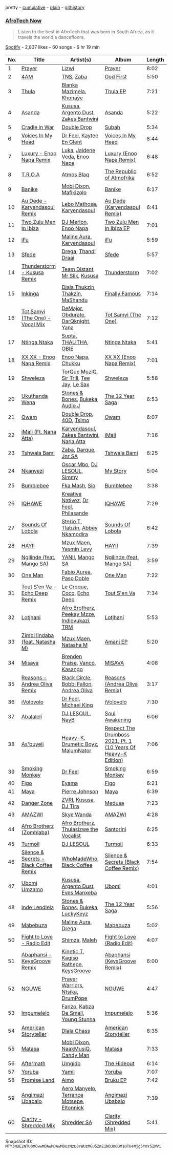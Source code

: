 pretty - [cumulative](/playlists/cumulative/37i9dQZF1DXb6pBzjNjXR1.md) - [plain](/playlists/plain/37i9dQZF1DXb6pBzjNjXR1) - [githistory](https://github.githistory.xyz/mackorone/spotify-playlist-archive/blob/main/playlists/plain/37i9dQZF1DXb6pBzjNjXR1)

### [AfroTech Now](https://open.spotify.com/playlist/37i9dQZF1DXb6pBzjNjXR1)

> Listen to the best in AfroTech that was born in South Africa, as it travels the world's dancefloors.

[Spotify](https://open.spotify.com/user/spotify) - 2,837 likes - 60 songs - 6 hr 19 min

| No. | Title | Artist(s) | Album | Length |
|---|---|---|---|---|
| 1 | [Prayer](https://open.spotify.com/track/4hq89ojVRjGEvpHyQY4VGp) | [Lizwi](https://open.spotify.com/artist/70PnxFjOBPqfF4CZSt3A3X) | [Prayer](https://open.spotify.com/album/4AfrYoRVAlaH39vq5fHPpT) | 8:02 |
| 2 | [4AM](https://open.spotify.com/track/64LIUUtjRyjmvGymR0QYEF) | [TNS](https://open.spotify.com/artist/5uAbOIIAk6nHfy7gikjmYy), [Zaba](https://open.spotify.com/artist/0ZxyWnlmVBuHYzYgyDT24H) | [God First](https://open.spotify.com/album/4SWN2MuEeLqPMeatYXhffK) | 5:50 |
| 3 | [Thula](https://open.spotify.com/track/2oGJRoKav60Mddy3c6RKZG) | [Blanka Mazimela](https://open.spotify.com/artist/5FgjaJZKmTjnJyfvE3UU2C), [Khonaye](https://open.spotify.com/artist/05QAPP670eYB6veuT6aSzO) | [Thula EP](https://open.spotify.com/album/2QyWyvrhEVnBaLG4loqEi1) | 7:21 |
| 4 | [Asanda](https://open.spotify.com/track/4iq6mQd3Hkj1BUYC09t3rP) | [Kususa](https://open.spotify.com/artist/4UcrwfAI09CLZ7aBXMiucJ), [Argento Dust](https://open.spotify.com/artist/4k5ekCq3lqokDeY3JifNjt), [Zakes Bantwini](https://open.spotify.com/artist/5mZLaYqN0ZkjxfeUUmiuqL) | [Asanda](https://open.spotify.com/album/6vCt7Qg2q1ayRZd8vL1IOn) | 5:22 |
| 5 | [Cradle in War](https://open.spotify.com/track/1GFpaXJPjhslgPE92SUPZW) | [Double Drop](https://open.spotify.com/artist/1KiSpGrzs4IkIUb83atLVr) | [Subah](https://open.spotify.com/album/0jgsoKNlPvtnQstROMXxIZ) | 5:34 |
| 6 | [Voices In My Head](https://open.spotify.com/track/5v2sgCmUwMQIhhVdD5Hush) | [Dr Feel](https://open.spotify.com/artist/20OBylFJKe5WtQzqO32Xxq), [Kaytee En Glent](https://open.spotify.com/artist/0GG652aubA3MxmKMEiwKss) | [Voices In My Head](https://open.spotify.com/album/29oPX8QLAVCFpY6Ftgy4cu) | 8:44 |
| 7 | [Luxury \- Enoo Napa Remix](https://open.spotify.com/track/2BlQJQKab1AbQmTy5N9Jta) | [Luka](https://open.spotify.com/artist/52RrVukaLWLFZo3vJ6ULC1), [Jaidene Veda](https://open.spotify.com/artist/5RnHlRFELc91Qk6dV6mhNG), [Enoo Napa](https://open.spotify.com/artist/5KPid3HkjjnBN4PeUqllHC) | [Luxury \(Enoo Napa Remix\)](https://open.spotify.com/album/7wXfcUpqoHICMJTqn7jcYS) | 6:48 |
| 8 | [T.R.O.A](https://open.spotify.com/track/1iaF44Uh61Non8nnHxDphC) | [Atmos Blaq](https://open.spotify.com/artist/1cwvUNi7IRMN3zisgyKTzM) | [The Republic of Atmofrika](https://open.spotify.com/album/6Yv3Pc9Wq9muZCdi9aRHHh) | 6:52 |
| 9 | [Banike](https://open.spotify.com/track/0jN4e5DNTym9lA8tW8RsKy) | [Mobi Dixon](https://open.spotify.com/artist/5gVxephJtTx5uMF26ZVptW), [Mafikizolo](https://open.spotify.com/artist/04Hrgux8cIaNJKUAX7WwJN) | [Banike](https://open.spotify.com/album/6US9oSxNBX1O1sMyH7lnBn) | 6:17 |
| 10 | [Au Dede \- Karyendasoul Remix](https://open.spotify.com/track/6nXZdEDO1ksyr8113Qsplt) | [Lebo Mathosa](https://open.spotify.com/artist/1Ml1ICUucZgJMx8Y4t9aJo), [Karyendasoul](https://open.spotify.com/artist/2eSj64hhMVJPYbjpli6k4p) | [Au Dede \(Karyendasoul Remix\)](https://open.spotify.com/album/78b4DMtqUAN7vad5sl9Efi) | 6:41 |
| 11 | [Two Zulu Men In Ibiza](https://open.spotify.com/track/6CWJQvtLGj52iA7ulDljW8) | [DJ Merlon](https://open.spotify.com/artist/3qFcd2aD9HCbpBO88l0Zff), [Enoo Napa](https://open.spotify.com/artist/5KPid3HkjjnBN4PeUqllHC) | [Two Zulu Men In Ibiza EP](https://open.spotify.com/album/5EbkVB9wNhdpHYOxSVY8Dz) | 7:01 |
| 12 | [iFu](https://open.spotify.com/track/7dbfI3aPl94kEEl1rPuXgW) | [Maline Aura](https://open.spotify.com/artist/1LcX3ZFNBeGKxkpfCIr4cP), [Karyendasoul](https://open.spotify.com/artist/2eSj64hhMVJPYbjpli6k4p) | [iFu](https://open.spotify.com/album/5avT3gQsru5kveW0urcN8f) | 5:59 |
| 13 | [Sfede](https://open.spotify.com/track/6OFb2fIb9MLO9MFalHAv2O) | [Drega](https://open.spotify.com/artist/1Gj6W2RfGpl6ebJGle93VG), [Thandi Draai](https://open.spotify.com/artist/5YOTbvFffpPKwdMKEyKIcG) | [Sfede](https://open.spotify.com/album/73QpLmYkPfXgX5cd2eey93) | 5:57 |
| 14 | [Thunderstorm \- Kususa Remix](https://open.spotify.com/track/1lf0fNau1vyhuwadJz8k2h) | [Team Distant](https://open.spotify.com/artist/44vSsHayaApaYzZuOedry4), [Mr Silk](https://open.spotify.com/artist/6szHPN8sdoI0UDbDqj0tX8), [Kususa](https://open.spotify.com/artist/4UcrwfAI09CLZ7aBXMiucJ) | [Thunderstorm](https://open.spotify.com/album/6o9D2gCHdi1KEyZRK6Q2OX) | 7:02 |
| 15 | [Inkinga](https://open.spotify.com/track/2bJ3KkfVgyNI1xeoYCJ0Ir) | [Dlala Thukzin](https://open.spotify.com/artist/5kmceQl1Y7lveTVbcy5ycD), [Thakzin](https://open.spotify.com/artist/5IqRgFYiImSVQrScLaFyEE), [MaShandu](https://open.spotify.com/artist/40lqiTOqy6rNO9zU2OolEF) | [Finally Famous](https://open.spotify.com/album/1I6Kl9idNvQCeEkkN50Wc5) | 7:14 |
| 16 | [Tot Samyi \(The One\) \- Vocal Mix](https://open.spotify.com/track/4Yr59gAMO9se8wJ7TqDV5D) | [DeMajor](https://open.spotify.com/artist/6J762zxdxf4DGSwWDm0AeU), [Obdurate](https://open.spotify.com/artist/1ZA8wH5L88Frvfz0RL58Yb), [DarQknight](https://open.spotify.com/artist/06ZoVzhjF2rUgcl0czXpOD), [Yana](https://open.spotify.com/artist/6QnxEy1YIr1zRc5umw17Xu) | [Tot Samyi \(The One\)](https://open.spotify.com/album/3cHx7xSwru4aeNfF7RzpEv) | 7:12 |
| 17 | [Ntinga Ntaka](https://open.spotify.com/track/78ELbuKid579q8ip7sv7Vk) | [Supta](https://open.spotify.com/artist/0ijOhiIUwe56EdrfG7dKuM), [THALITHA](https://open.spotify.com/artist/2sl2F1s3TCR4FoFp5KOqLg), [OBIE](https://open.spotify.com/artist/3n87awdctItEZJ7fWjlQtC) | [Ntinga Ntaka](https://open.spotify.com/album/6sOndSTzqdFQtNm4MBEKLa) | 5:41 |
| 18 | [XX XX \- Enoo Napa Remix](https://open.spotify.com/track/5ulVDD2bMcqMd4MgBAKYr6) | [Enoo Napa](https://open.spotify.com/artist/5KPid3HkjjnBN4PeUqllHC), [Chukku](https://open.spotify.com/artist/7tsGLSY4SLPBUJcw1DwhGa) | [XX XX \(Enoo Napa Remix\)](https://open.spotify.com/album/7nQpcH4F26cgvGeYfkKO9D) | 7:01 |
| 19 | [Shweleza](https://open.spotify.com/track/4LwtsCTbkaunXAWHSyoo6t) | [TorQue MuziQ](https://open.spotify.com/artist/0HqonievAxtEE7MdDWZt72), [Sir Trill](https://open.spotify.com/artist/4QkKUb73NVonTlAZaShsuY), [Tee Jay](https://open.spotify.com/artist/2FgJA67LUo0uQ6WXafNTKQ), [Le Sax](https://open.spotify.com/artist/3UswjRA2ZH17GfwdLjWwWm) | [Shweleza](https://open.spotify.com/album/1e17QmapD7ZKhng4GjHER3) | 5:58 |
| 20 | [Ukuthanda Wena](https://open.spotify.com/track/7ymsC9MDZ9eqcPgxGk7huP) | [Stones & Bones](https://open.spotify.com/artist/5dBe8LtEp62lNMgDOFx7l4), [Bukeka](https://open.spotify.com/artist/3pHdLWNBGYLGZLMB8cuFOV), [Audio J](https://open.spotify.com/artist/06FxdIJd8WOrZLKZgj6zc3) | [The 12 Year Saga](https://open.spotify.com/album/3xloxYskgtTZmtIpBDNjH5) | 6:53 |
| 21 | [Owam](https://open.spotify.com/track/0IVJgvxbcpwebKoQUwEpRN) | [Double Drop](https://open.spotify.com/artist/1KiSpGrzs4IkIUb83atLVr), [40D](https://open.spotify.com/artist/7uvCVtgyDcHAN5H0W1uF9x), [Tsimo](https://open.spotify.com/artist/1We2xONK8C00JZbSBllfsE) | [Owam](https://open.spotify.com/album/3gDdaYeQkUfUK0SeY05WyZ) | 6:07 |
| 22 | [iMali \(Ft\. Nana Atta\)](https://open.spotify.com/track/280MTeg7bZYCHaHxhaAtPq) | [Karyendasoul](https://open.spotify.com/artist/2eSj64hhMVJPYbjpli6k4p), [Zakes Bantwini](https://open.spotify.com/artist/5mZLaYqN0ZkjxfeUUmiuqL), [Nana Atta](https://open.spotify.com/artist/1B4FnAkti1c4KGQDv78pYq) | [iMali](https://open.spotify.com/album/6ggoVHjrshZtOhuEpHjOXN) | 7:16 |
| 23 | [Tshwala Bami](https://open.spotify.com/track/1t9i8N7VERUnG5oAZbGU5L) | [Zaba](https://open.spotify.com/artist/0ZxyWnlmVBuHYzYgyDT24H), [Darque](https://open.spotify.com/artist/5ktaq0WEJHPcb5xo7uq105), [Jnr SA](https://open.spotify.com/artist/4z55shVorhhVNDP21Zojku) | [Tshwala Bami](https://open.spotify.com/album/1man3N1G9mg0eQGypyxL3C) | 6:25 |
| 24 | [Nkanyezi](https://open.spotify.com/track/16qkCa4zVqLCEYSMWcQHG5) | [Oscar Mbo](https://open.spotify.com/artist/6rPG97md3RdzwNc1eJQQNX), [DJ LESOUL](https://open.spotify.com/artist/5C6dZk6xmSCgrYWjje5zPm), [Simmy](https://open.spotify.com/artist/3MjlXVCfmLdY9QQ2GCd7iA) | [My Story](https://open.spotify.com/album/4VK04E5cKOGEQHnpE6ysge) | 5:04 |
| 25 | [Bumblebee](https://open.spotify.com/track/5l9P47axQgVYwdeTj2sXcj) | [Fka Mash](https://open.spotify.com/artist/6tooLez7Cq2bgY60m3TJMq), [Sio](https://open.spotify.com/artist/4hIQjO5iXCXx71iZBQQ1Jh) | [Bumblebee](https://open.spotify.com/album/61xF9hB3dvdF6Tlyge7F0P) | 3:38 |
| 26 | [IQHAWE](https://open.spotify.com/track/30RylevGyD4EFyV4VYbPj3) | [Kreative Nativez](https://open.spotify.com/artist/4s2DjPiXzoh6KErcgfMl6G), [Dr Feel](https://open.spotify.com/artist/20OBylFJKe5WtQzqO32Xxq), [Philasande](https://open.spotify.com/artist/3hxC69P9B55P0PDDye6iqi) | [IQHAWE](https://open.spotify.com/album/4FxgWaDxIrMGItb5cc5ur4) | 7:29 |
| 27 | [Sounds Of Lobola](https://open.spotify.com/track/2OsdfoWoswEFMCa45xAET7) | [Sterio T](https://open.spotify.com/artist/6Aj0fNu6zu06zFF90C0PsG), [Tlabzin](https://open.spotify.com/artist/6Bwn8q8zttuLcTHUcsuQjq), [Abbey Nkamodira](https://open.spotify.com/artist/5vKzTlhymR0Lr1nFxEFxwM) | [Sounds Of Lobola](https://open.spotify.com/album/2gUWUTh7KF2kQbOkvnaY1g) | 6:42 |
| 28 | [HAYII](https://open.spotify.com/track/3NdtOKVyuOO5GwhU7Ts4iI) | [Mzux Maen](https://open.spotify.com/artist/3AqE17ZUeQYdJuQhb1gFZ0), [Yasmin Levy](https://open.spotify.com/artist/1XDkuk3pjmco8Mkd93Qxbu) | [HAYII](https://open.spotify.com/album/73IrTAOufu4VMnQqcKw1za) | 7:39 |
| 29 | [Ngilinde \(feat\. Mango SA\)](https://open.spotify.com/track/7nLwR3QysknGglnJ3zxe83) | [YANII](https://open.spotify.com/artist/06e5v5ceaBo1dD8G9moem7), [Mango SA](https://open.spotify.com/artist/25hbfaO27EZSGQTymk96D9) | [Ngilinde \(feat\. Mango SA\)](https://open.spotify.com/album/0n0qkaAvQKWrQwwzJuLNWQ) | 3:59 |
| 30 | [One Man](https://open.spotify.com/track/6h5lnTQja76tPQOnveu6dX) | [Fabio Aurea](https://open.spotify.com/artist/19yeJrAma98qEbDOmye8SQ), [Paso Doble](https://open.spotify.com/artist/3UcGeZb5ji86oAC34FtYtp) | [One Man](https://open.spotify.com/album/3wjmJ6YkEwyTeTEUjKPRwX) | 7:22 |
| 31 | [Tout S'en Va \- Echo Deep Remix](https://open.spotify.com/track/2yIbj1FlRfhD60bydLCfog) | [Le Croque](https://open.spotify.com/artist/4hTAcu1A9geS3saiPClAn4), [Coco](https://open.spotify.com/artist/0NMq0jrmfJeEiJtjywE1Xl), [Echo Deep](https://open.spotify.com/artist/3oQxXy7RkKmUAoo0sftSLU) | [Tout S'en Va](https://open.spotify.com/album/0Z7HOg9bzgDMrRL2jPSmNv) | 7:34 |
| 32 | [Lotjhani](https://open.spotify.com/track/6gW8Lf7fNrzSw39Y50xc7f) | [Afro Brotherz](https://open.spotify.com/artist/183kSplc4KYDe6bMQghbwN), [Peekay Mzze](https://open.spotify.com/artist/0URS8q3PcGpWY0v5d8dLLl), [Indlovukazi](https://open.spotify.com/artist/1iG2KmUSvfX8TNCmCR8Enl), [TRM](https://open.spotify.com/artist/1hkaHxmu4BU77IAr0Az2GD) | [Lotjhani](https://open.spotify.com/album/1oxSBfAPHqet0QQ5qjyqcg) | 5:53 |
| 33 | [Zimbi Iindaba \(feat\. Natasha M\)](https://open.spotify.com/track/0FngU0lVyh6dNPxN49Wo1B) | [Mzux Maen](https://open.spotify.com/artist/3AqE17ZUeQYdJuQhb1gFZ0), [Natasha M](https://open.spotify.com/artist/2j18ZqJBvkcOVF35MWf2Lb) | [Amani EP](https://open.spotify.com/album/3R9b7M812Z2wnN8p6fJtIQ) | 5:20 |
| 34 | [Misava](https://open.spotify.com/track/6BmD8tRPWDgGD2Y0pQY1Ll) | [Brenden Praise](https://open.spotify.com/artist/3jzpHftM6t86BxqayyUWiU), [Vanco](https://open.spotify.com/artist/2KShewLkb92FKEZ6N4cVP9), [Kasango](https://open.spotify.com/artist/3jteNJj8zf2v4qYMGDXa8r) | [MISAVA](https://open.spotify.com/album/6Qs01I9CWfP5gitMZrOQPd) | 4:08 |
| 35 | [Reasons \- Andrea Oliva Remix](https://open.spotify.com/track/7zwmPye7GEgHouNGGFOG8R) | [Black Circle](https://open.spotify.com/artist/3f9ttFig9YeqVKerYRPX1M), [Bobbi Fallon](https://open.spotify.com/artist/2iGBTGNxBGp36zT37zvpHB), [Andrea Oliva](https://open.spotify.com/artist/6oqv4rbOMlOZNOUoDFgBSp) | [Reasons \(Andrea Oliva Remix\)](https://open.spotify.com/album/0ZVMnMR0dTUWHk8BtDFFPc) | 3:17 |
| 36 | [iVolovolo](https://open.spotify.com/track/1JLoqwDcNStb1HgHAyxWsM) | [Dr Feel](https://open.spotify.com/artist/20OBylFJKe5WtQzqO32Xxq), [Michael King](https://open.spotify.com/artist/4QXIwYRu5HTQiTFYWl7Yri) | [iVolovolo](https://open.spotify.com/album/5EHqm4YXBZ0kQLObE0c7WR) | 7:30 |
| 37 | [Abalaleli](https://open.spotify.com/track/2HfjIixRwnaOd6m3BFxl2V) | [DJ LESOUL](https://open.spotify.com/artist/5C6dZk6xmSCgrYWjje5zPm), [NayB](https://open.spotify.com/artist/5ZVZt7lQUWeCxCcrJNByr1) | [Soul Awakening](https://open.spotify.com/album/6xGXv8qccrPr6GSKt6q7wG) | 6:06 |
| 38 | [As'buyeli](https://open.spotify.com/track/3fpoN7kl6ZtOqqbk0enwpq) | [Heavy\-K](https://open.spotify.com/artist/0xAI0encQKIoTvNQXPh1ts), [Drumetic Boyz](https://open.spotify.com/artist/2NQ0f4GcMFHv5rwZIoyQyB), [MalumNator](https://open.spotify.com/artist/25IVkspnS4ZKKxGVyOgVnK) | [Respect The Drumboss 2021, Pt\. 1 \(10 Years Of Heavy\-K Edition\)](https://open.spotify.com/album/5CSL70ug8HGlHcYGbD79eA) | 7:06 |
| 39 | [Smoking Monkey](https://open.spotify.com/track/2oFkuIr1gVgrjvsHUX5p8R) | [Dr Feel](https://open.spotify.com/artist/20OBylFJKe5WtQzqO32Xxq) | [Smoking Monkey](https://open.spotify.com/album/5wBX45jvEXrOPI0sObjUAr) | 6:59 |
| 40 | [Figo](https://open.spotify.com/track/6UjeI3QRwqOwSUQXkTnsdk) | [Eyama](https://open.spotify.com/artist/1eWJoMYZJZHfPhXTxodWbd) | [Figo](https://open.spotify.com/album/2BvgYRixw4oWlFJ75fe2Zh) | 6:21 |
| 41 | [Maya](https://open.spotify.com/track/37aSg02eKxZMSueTi5qE89) | [Pierre Johnson](https://open.spotify.com/artist/2CUjvq6GOAGAMyN3zDyfXz) | [Maya](https://open.spotify.com/album/2hfNUwkRhfw7VjCWIQU4hZ) | 6:39 |
| 42 | [Danger Zone](https://open.spotify.com/track/7A6YJDDaVuO03sl8Y7YFxD) | [ZVRI](https://open.spotify.com/artist/1or4sxcSSFThb2p8VuK8Sn), [Kususa](https://open.spotify.com/artist/4UcrwfAI09CLZ7aBXMiucJ), [DJ Tira](https://open.spotify.com/artist/4FC2wXrDWr5lLCZeAUgfVn) | [Medusa](https://open.spotify.com/album/1DGoKk76hCDu3TU9LnoPsS) | 7:23 |
| 43 | [AMAZWI](https://open.spotify.com/track/2q92nuY3WtRGtlvxAaPNz0) | [Skye Wanda](https://open.spotify.com/artist/7BwrJs4E8L2r4FiavhNFa1) | [AMAZWI](https://open.spotify.com/album/1KygMxVjnXbnuqqKlDx3f4) | 4:28 |
| 44 | [Afro Brotherz \(Zomhlaba\)](https://open.spotify.com/track/2yiYfQ8JKGlarfxQ3gMGGu) | [Afro Brotherz](https://open.spotify.com/artist/183kSplc4KYDe6bMQghbwN), [Thulasizwe the Vocalist](https://open.spotify.com/artist/5RNk544L2XQXCsvzsGiHS1) | [Santorini](https://open.spotify.com/album/3OdQh8jCAcKS608jwFBrOC) | 6:25 |
| 45 | [Turmoil](https://open.spotify.com/track/4Yk9WHAIpHTBREPJzYfUsR) | [DJ LESOUL](https://open.spotify.com/artist/5C6dZk6xmSCgrYWjje5zPm) | [Turmoil](https://open.spotify.com/album/28wN2o412xOVYXOWFyn85y) | 6:33 |
| 46 | [Silence & Secrets \- Black Coffee Remix](https://open.spotify.com/track/3ZZDwhwD6ZsFQW0IGfiKrG) | [WhoMadeWho](https://open.spotify.com/artist/50Lr1puweM1hFsF1LpIZLM), [Black Coffee](https://open.spotify.com/artist/6wMr4zKPrrR0UVz08WtUWc) | [Silence & Secrets \(Black Coffee Remix\)](https://open.spotify.com/album/6yaDQvusuMpB2BqrsmhSRI) | 7:54 |
| 47 | [Ubomi Umzamo](https://open.spotify.com/track/2L5JfERa3VxgMAj93Q4gT4) | [Kususa](https://open.spotify.com/artist/4UcrwfAI09CLZ7aBXMiucJ), [Argento Dust](https://open.spotify.com/artist/4k5ekCq3lqokDeY3JifNjt), [Eves Manxeba](https://open.spotify.com/artist/5XLEwFZp3QbAQxL51R2ADB) | [Ubomi](https://open.spotify.com/album/79G6OtDk17Lq9UmlyxUqev) | 4:01 |
| 48 | [Inde Lendlela](https://open.spotify.com/track/0TWr1HfWDoqZ4zPiBySwxM) | [Stones & Bones](https://open.spotify.com/artist/5dBe8LtEp62lNMgDOFx7l4), [Bukeka](https://open.spotify.com/artist/3pHdLWNBGYLGZLMB8cuFOV), [LuckyKeyz](https://open.spotify.com/artist/6xPpWHSxCdWbkrOWn45d2Y) | [The 12 Year Saga](https://open.spotify.com/album/3xloxYskgtTZmtIpBDNjH5) | 5:56 |
| 49 | [Mabebuza](https://open.spotify.com/track/3HPgwat1jJCtrbtDZYMUVL) | [Maline Aura](https://open.spotify.com/artist/1LcX3ZFNBeGKxkpfCIr4cP), [Drega](https://open.spotify.com/artist/1Gj6W2RfGpl6ebJGle93VG) | [Mabebuza](https://open.spotify.com/album/5MwJllAjpaGazBZfP8CtCd) | 5:02 |
| 50 | [Fight to Love \- Radio Edit](https://open.spotify.com/track/0V2rtUVbb3Vpz2ZE5pu0Sa) | [Shimza](https://open.spotify.com/artist/0WHbjg8hVel1R9kq5794HX), [Maleh](https://open.spotify.com/artist/0SDzHvhNuUANVi0rEuUD9i) | [Fight to Love \(Radio Edit\)](https://open.spotify.com/album/6ttCwZ0VxKrzDFnOhHlTj3) | 4:07 |
| 51 | [Abaphansi \- KeysGroove Remix](https://open.spotify.com/track/0HaGqD8cdGIVceTSe07t5V) | [Kinetic T](https://open.spotify.com/artist/62zcEEwZqeLYC5uakS3oYj), [Kagiso Rathepe](https://open.spotify.com/artist/1DQdTalykRZvUy04sFLYtE), [KeysGroove](https://open.spotify.com/artist/18NG8IAQxy3szGn45gmUk4) | [Abaphansi \(KeysGroove Remix\)](https://open.spotify.com/album/62Jq3OiiPT7cW5khSD3sc4) | 6:00 |
| 52 | [NGUWE](https://open.spotify.com/track/52nXrFT91veBphtsiY1uhR) | [Prayer Warriors](https://open.spotify.com/artist/2eM3B7NyYxSmpFfLLtl8pn), [Ntsika](https://open.spotify.com/artist/3tYY43HzH3E0ORW0qAYc9M), [DrumPope](https://open.spotify.com/artist/3cMf1PUXLtV4tiZUlXsDHj) | [NGUWE](https://open.spotify.com/album/0wY6UcIM25Yd8M9DCQHEUS) | 4:47 |
| 53 | [Impumelelo](https://open.spotify.com/track/2cPJ70rDO8Mt74vGImjiz3) | [Fanzo](https://open.spotify.com/artist/3hvAv9gZlmen2DBwZhOzqG), [Kabza De Small](https://open.spotify.com/artist/1bNjWBFWsAAzZSR59lRdpR), [Young Stunna](https://open.spotify.com/artist/6WQFTzqYHmh8Ph2X0L0QLQ) | [Impumelelo](https://open.spotify.com/album/0la0Xxoi5nnL5OCK0e8ESf) | 5:36 |
| 54 | [American Storyteller](https://open.spotify.com/track/4NpWFSt3bLD6OHpDGvztkV) | [Dlala Chass](https://open.spotify.com/artist/2BuFIwEOV547lKQhOapZU3) | [American Storyteller](https://open.spotify.com/album/4ZG5gs2kGSZIZNVunNinC2) | 6:35 |
| 55 | [Matasa](https://open.spotify.com/track/6G0od201NbSzN4Yutk2Ufc) | [Mobi Dixon](https://open.spotify.com/artist/5gVxephJtTx5uMF26ZVptW), [NaakMusiQ](https://open.spotify.com/artist/6xs8YWLAW2FdCpmzEE0loe), [Candy Man](https://open.spotify.com/artist/6jeexjc4jgw4TN9Ql7Ccor) | [Matasa](https://open.spotify.com/album/1r7Z8yvkt3sFRt7XK0jFR7) | 7:33 |
| 56 | [Aftermath](https://open.spotify.com/track/1wIOUQMVHiAfaUJ7CM3Ezl) | [Umgido](https://open.spotify.com/artist/3Wf4yyq68bvmeajhLXETrt) | [The Hideout](https://open.spotify.com/album/4CMCuEOBHD7luLg1QE6VtN) | 6:14 |
| 57 | [Yoruba](https://open.spotify.com/track/6VNWwYYl9jCCIZD224ALSD) | [Yamil](https://open.spotify.com/artist/28ZgRJOXwmLwPRppMCcLWS) | [Yoruba](https://open.spotify.com/album/5S65Qudj7Jk2YLiDUsWBJ9) | 7:07 |
| 58 | [Promise Land](https://open.spotify.com/track/2UBa2j9ztkzvzd87ZfreLV) | [Aimo](https://open.spotify.com/artist/2hg3OfBOYGAk35WsqfN58Z) | [Bruku EP](https://open.spotify.com/album/20shOK3T6TDAu1VU2xgZVN) | 7:42 |
| 59 | [Angimazi Ubabalo](https://open.spotify.com/track/35LVqbC4mflUDt9b9thC1C) | [Aero Manyelo](https://open.spotify.com/artist/637OrGlmcAsqUNdFQPj79Z), [Terrance Motsepe](https://open.spotify.com/artist/3TRjJTgBK1Mfb9exYwiq4C), [Eltonnick](https://open.spotify.com/artist/2vFVuGhKe7bJfuc9Oq3m9G) | [Angimazi Ubabalo](https://open.spotify.com/album/0zRbVHjRimy7UEN5cmWJZP) | 7:39 |
| 60 | [Clarity \- Shredded Mix](https://open.spotify.com/track/5oAaNT8wiuSjHoGLIbJnRU) | [Shredder SA](https://open.spotify.com/artist/6hBPDqbndpJwIQjTXJRd7h) | [Clarity \(Shredded Mix\)](https://open.spotify.com/album/1u8BcbmT09Ue7dIYpamP1S) | 5:41 |

Snapshot ID: `MTY3NDE2NTU0MCwwMDAwMDAwMDUzNzU0YWUzMGU5ZmE1NDJmODM1OTU4Mjg5YmY5ZWVi`
